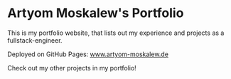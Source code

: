 # Artyom Moskalew's Portfolio

This is my portfolio website, that lists out my experience and projects as a fullstack-engineer.

Deployed on GitHub Pages: www.artyom-moskalew.de

Check out my other projects in my portfolio!
